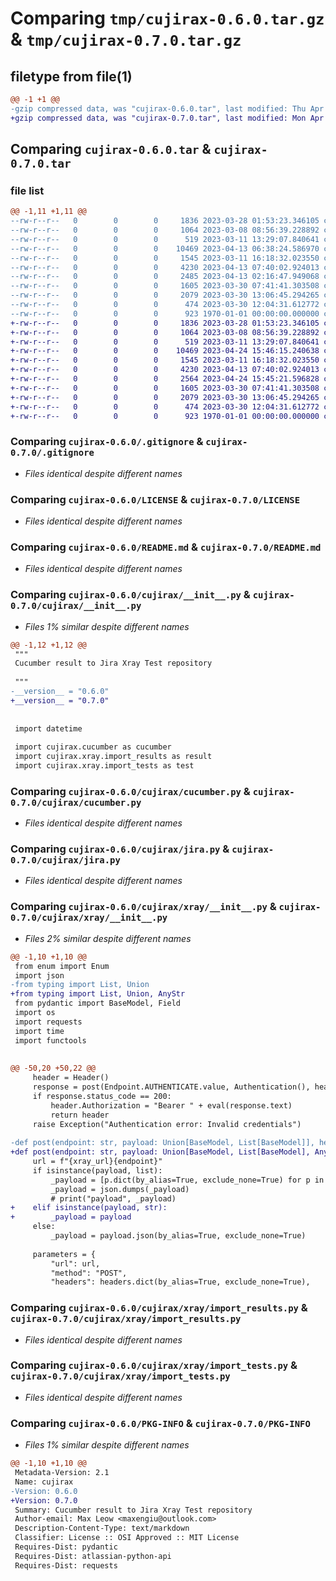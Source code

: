 # Comparing `tmp/cujirax-0.6.0.tar.gz` & `tmp/cujirax-0.7.0.tar.gz`

## filetype from file(1)

```diff
@@ -1 +1 @@
-gzip compressed data, was "cujirax-0.6.0.tar", last modified: Thu Apr 13 07:43:17 2023, max compression
+gzip compressed data, was "cujirax-0.7.0.tar", last modified: Mon Apr 24 15:46:57 2023, max compression
```

## Comparing `cujirax-0.6.0.tar` & `cujirax-0.7.0.tar`

### file list

```diff
@@ -1,11 +1,11 @@
--rw-r--r--   0        0        0     1836 2023-03-28 01:53:23.346105 cujirax-0.6.0/.gitignore
--rw-r--r--   0        0        0     1064 2023-03-08 08:56:39.228892 cujirax-0.6.0/LICENSE
--rw-r--r--   0        0        0      519 2023-03-11 13:29:07.840641 cujirax-0.6.0/README.md
--rw-r--r--   0        0        0    10469 2023-04-13 06:38:24.586970 cujirax-0.6.0/cujirax/__init__.py
--rw-r--r--   0        0        0     1545 2023-03-11 16:18:32.023550 cujirax-0.6.0/cujirax/cucumber.py
--rw-r--r--   0        0        0     4230 2023-04-13 07:40:02.924013 cujirax-0.6.0/cujirax/jira.py
--rw-r--r--   0        0        0     2485 2023-04-13 02:16:47.949068 cujirax-0.6.0/cujirax/xray/__init__.py
--rw-r--r--   0        0        0     1605 2023-03-30 07:41:41.303508 cujirax-0.6.0/cujirax/xray/import_results.py
--rw-r--r--   0        0        0     2079 2023-03-30 13:06:45.294265 cujirax-0.6.0/cujirax/xray/import_tests.py
--rw-r--r--   0        0        0      474 2023-03-30 12:04:31.612772 cujirax-0.6.0/pyproject.toml
--rw-r--r--   0        0        0      923 1970-01-01 00:00:00.000000 cujirax-0.6.0/PKG-INFO
+-rw-r--r--   0        0        0     1836 2023-03-28 01:53:23.346105 cujirax-0.7.0/.gitignore
+-rw-r--r--   0        0        0     1064 2023-03-08 08:56:39.228892 cujirax-0.7.0/LICENSE
+-rw-r--r--   0        0        0      519 2023-03-11 13:29:07.840641 cujirax-0.7.0/README.md
+-rw-r--r--   0        0        0    10469 2023-04-24 15:46:15.240638 cujirax-0.7.0/cujirax/__init__.py
+-rw-r--r--   0        0        0     1545 2023-03-11 16:18:32.023550 cujirax-0.7.0/cujirax/cucumber.py
+-rw-r--r--   0        0        0     4230 2023-04-13 07:40:02.924013 cujirax-0.7.0/cujirax/jira.py
+-rw-r--r--   0        0        0     2564 2023-04-24 15:45:21.596828 cujirax-0.7.0/cujirax/xray/__init__.py
+-rw-r--r--   0        0        0     1605 2023-03-30 07:41:41.303508 cujirax-0.7.0/cujirax/xray/import_results.py
+-rw-r--r--   0        0        0     2079 2023-03-30 13:06:45.294265 cujirax-0.7.0/cujirax/xray/import_tests.py
+-rw-r--r--   0        0        0      474 2023-03-30 12:04:31.612772 cujirax-0.7.0/pyproject.toml
+-rw-r--r--   0        0        0      923 1970-01-01 00:00:00.000000 cujirax-0.7.0/PKG-INFO
```

### Comparing `cujirax-0.6.0/.gitignore` & `cujirax-0.7.0/.gitignore`

 * *Files identical despite different names*

### Comparing `cujirax-0.6.0/LICENSE` & `cujirax-0.7.0/LICENSE`

 * *Files identical despite different names*

### Comparing `cujirax-0.6.0/README.md` & `cujirax-0.7.0/README.md`

 * *Files identical despite different names*

### Comparing `cujirax-0.6.0/cujirax/__init__.py` & `cujirax-0.7.0/cujirax/__init__.py`

 * *Files 1% similar despite different names*

```diff
@@ -1,12 +1,12 @@
 """
 Cucumber result to Jira Xray Test repository
 
 """
-__version__ = "0.6.0"
+__version__ = "0.7.0"
 
 
 import datetime
 
 import cujirax.cucumber as cucumber
 import cujirax.xray.import_results as result
 import cujirax.xray.import_tests as test
```

### Comparing `cujirax-0.6.0/cujirax/cucumber.py` & `cujirax-0.7.0/cujirax/cucumber.py`

 * *Files identical despite different names*

### Comparing `cujirax-0.6.0/cujirax/jira.py` & `cujirax-0.7.0/cujirax/jira.py`

 * *Files identical despite different names*

### Comparing `cujirax-0.6.0/cujirax/xray/__init__.py` & `cujirax-0.7.0/cujirax/xray/__init__.py`

 * *Files 2% similar despite different names*

```diff
@@ -1,10 +1,10 @@
 from enum import Enum
 import json
-from typing import List, Union
+from typing import List, Union, AnyStr
 from pydantic import BaseModel, Field
 import os
 import requests
 import time
 import functools
 
 
@@ -50,20 +50,22 @@
     header = Header()
     response = post(Endpoint.AUTHENTICATE.value, Authentication(), header)
     if response.status_code == 200:
         header.Authorization = "Bearer " + eval(response.text)
         return header
     raise Exception("Authentication error: Invalid credentials")
 
-def post(endpoint: str, payload: Union[BaseModel, List[BaseModel]], headers: Header)-> requests.Response:
+def post(endpoint: str, payload: Union[BaseModel, List[BaseModel], AnyStr], headers: Header)-> requests.Response:
     url = f"{xray_url}{endpoint}"
     if isinstance(payload, list):
         _payload = [p.dict(by_alias=True, exclude_none=True) for p in payload]
         _payload = json.dumps(_payload)
         # print("payload", _payload)
+    elif isinstance(payload, str): 
+        _payload = payload
     else:
         _payload = payload.json(by_alias=True, exclude_none=True)
 
     parameters = {
         "url": url,
         "method": "POST", 
         "headers": headers.dict(by_alias=True, exclude_none=True),
```

### Comparing `cujirax-0.6.0/cujirax/xray/import_results.py` & `cujirax-0.7.0/cujirax/xray/import_results.py`

 * *Files identical despite different names*

### Comparing `cujirax-0.6.0/cujirax/xray/import_tests.py` & `cujirax-0.7.0/cujirax/xray/import_tests.py`

 * *Files identical despite different names*

### Comparing `cujirax-0.6.0/PKG-INFO` & `cujirax-0.7.0/PKG-INFO`

 * *Files 1% similar despite different names*

```diff
@@ -1,10 +1,10 @@
 Metadata-Version: 2.1
 Name: cujirax
-Version: 0.6.0
+Version: 0.7.0
 Summary: Cucumber result to Jira Xray Test repository
 Author-email: Max Leow <maxengiu@outlook.com>
 Description-Content-Type: text/markdown
 Classifier: License :: OSI Approved :: MIT License
 Requires-Dist: pydantic
 Requires-Dist: atlassian-python-api
 Requires-Dist: requests
```

